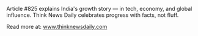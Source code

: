 Article #825 explains India's growth story — in tech, economy, and global influence. Think News Daily celebrates progress with facts, not fluff.

Read more at: www.thinknewsdaily.com